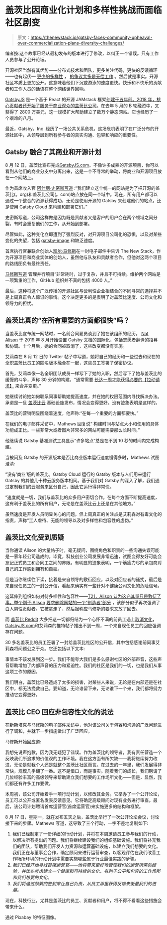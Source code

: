 # 盖茨比因商业化计划和多样性挑战而面临社区剧变

> 原文：<https://thenewstack.io/gatsby-faces-community-upheaval-over-commercialization-plans-diversity-challenges/>

编者按:这个故事已经从最初发布的版本进行了修改，以纠正一个错误。只有工作人员参与了公开论坛。

开源社区当然有其优势——分布式技术和团队，更多关注代码，更快的反馈循环——也有起伏— [更少的多样性](https://thenewstack.io/inclusion-at-scale-in-the-mozilla-and-kubernetes-open-source-communities/) ， [的争议大多是无偿工作](https://www.ashedryden.com/blog/the-ethics-of-unpaid-labor-and-the-oss-community) 。然后就是事实。开源社区本质上更加公开。这意味着他们下沉或游泳的速度更快。快乐和不快乐的贡献者和工作人员的话语在整个网络世界回响。

[GatsbyJS](https://github.com/gatsbyjs/gatsby) 是一个基于 React 的开源 JAMstack 框架[创建于五年前。2018 年，核心贡献者还开始了](https://thenewstack.io/the-sweetness-of-jamstack-javascript-apis-and-markup/)[服务于商业观众的盖茨比公司](https://github.com/gatsbyjs/gatsby)。在去年 5 月的 B 轮融资中，又获得了 2800 万美元，这一规模扩大帮助建立了数万个静态网站。它也经历了一个艰难的八月。

最近，Gatsby，Inc .经历了一场公共关系危机，这场危机表明了在广泛分布的开源社区中，从领导层到所有参与者的真实沟通、包容和响应的重要性。

## **Gatsby 融合了其商业和开源计划**

8 月 12 日，盖茨比宣布完成[GatsbyJS.com](https://GatsbyJS.com)。不像许多成熟的开源项目，你可以看到从他们的商业分支中分离出来，这是一个不寻常的举动，将商业和开源项目放在一个网站上。

作为首席收入官 [阿什丽·史密斯写道](https://www.gatsbyjs.com/blog/announcing-unified-gatsby/) :“我们建立这个统一的网站是为了把开源的盖茨比(。org)和盖茨比公司(。com)站点放在同一个域中。现在，所有用户都可以通过一个整合的资源获得成功，无论是使用开源的 Gatsby 来创建他们的站点，还是使用 Gatsby Cloud 来构建和部署它们。”

史密斯写道，公司这样做是因为既是贡献者又是客户的用户会在两个领域之间分裂，有时会重复他们的工作，从开始到部署。

尽管如此，这种变化立即遭到了强烈反对，对开源项目公司化的恐惧，以及对某些变化的失望，包括 [gatsby-image](https://twitter.com/michaelpumo/status/1296505824530042885) 和缺乏速度。

首席执行官兼联合创始人[凯尔·马修斯](https://twitter.com/kylemathews?lang=en)在一封电子邮件中告诉 The New Stack，作为开源项目和商业实体的创始人，虽然他与队友和贡献者合作，但他对这两个项目的路线图负有最终责任。

[马修斯写道](https://www.gatsbyjs.com/blog/open-letter-to-gatsby-community/) 管理并行项目“非常耗时，过于复杂，并且不可持续。维护两个网站是一项繁重的工作，GitHub 组织并不真的包括 4000 人。”

最后，这种将这个广泛传播的开源社区与营利性企业相结合的不同寻常的选择并不是上周真正令人惊讶的事情。这个决定更多的是表明了对盖茨比速度、公司文化和领导力的担忧。

## 盖茨比真的“在所有重要的方面都很快”吗？

当盖茨比宣布统一网站时，一名前合同雇员谈到了她在该组织的经历。 [Nat Alison](https://www.linkedin.com/in/tesseralis/) 于 2019 年 8 月开始设置 Gatsby 文档的国际化，包括志愿者翻译的招募和协调。十个月后，她的合同被取消了，这些改变都没有实施。

艾莉森在 8 月 12 日的 Twitter 帖子中写道，她将自己的经历和一些过去和现在的全职盖茨比员工的匿名版本融合在一起，这些员工签署了保密协议。

首先，艾莉森像一名全职团队成员一样写下了她的入职，然后写下了她与盖茨比的缓慢的斗争，声称 30 分钟的构建，“通常需要 [长达一周才能获得必要的【拉动请求】](https://twitter.com/tesseralis/status/1293649025690767361?s=20) 来合并变更。”

她继续讨论她如何联系同事帮助她提高速度，并在她的权限范围内寻找解决办法。承诺是一旦 [盖茨比云](https://www.gatsbyjs.com/cloud/) 基础设施发布，情况会变得更好。没有迹象表明是这样的。

盖茨比的营销明显围绕着速度，他声称:“在每一个重要的方面都要快。”

在我们的电子邮件采访中，Mathews 回复说“ 构建时间与站点大小和使用的具体功能成正比。一些非常大或者图片非常多的网站可能需要那么长时间。”

他继续说 Gatsby 基准测试工具显示“许多站点”总是在不到 10 秒的时间内完成构建。

当被问及 Gatsby 的开源版本是否比商业版本运行速度慢得多时，Mathews 试图澄清:

“没有‘商业’版的盖茨比。Gatsby Cloud 运行的 Gatsby 版本与人们用来运行 Gatsby 的其他几十种云服务版本相同。基于我们对 Gatsby 的深入了解，我们通过定制我们的云服务来区分自己，因此它运行得非常快。

“速度就是一切，我们与盖茨比的众多用户密切合作，在每个方面不断提高速度，这有利于盖茨比的所有用户，无论是在盖茨比云上还是在其他地方。”

虽然速度是开发人员明显关心的问题，但上周真正的关注点是艾莉森对有毒文化的指责，声称“工人虐待、无能的领导以及对多样性和包容性的虚伪。”

## **盖茨比文化受到质疑**

当你通读 Alison 的大量帖子时，毫无疑问，围绕角色和职责的一些沟通失误可能是一家年轻公司造成的。毕竟，科技创业公司发展非常迅速，试图变得友好可能会忘记正式员工和合同工之间的界限。有明显的迹象表明，一个筋疲力尽的承包商对自己的工作感到拥有和自豪。

但是当你继续往下读，接着是来自领导的敷衍回应，以及对回应者的骚扰，最后是来自现任员工的一封公开信，看起来确实有一些针对不健康公司文化的危险信号。

这延伸到组织如何对待多样性和包容性——[T21，Alison 认为这充其量只是敷衍了事。举个例子:Alison](https://twitter.com/tesseralis/status/1293665545737265152?s=20) [要求删除网站的一个“创造者”部分](https://github.com/gatsbyjs/gatsby/issues/19362) ，该部分似乎再次强调了白人男性贡献者。它被拿走了，然后据称应马修斯的要求又放了回去。

而 [盖茨比 Reddit](https://www.reddit.com/r/gatsbyjs/comments/i8qay4/gatsbyjs_toxic_work_environment/) 大多把这一切都归结为一个心怀不满的前员工遇上[取消文化](https://www.dictionary.com/e/pop-culture/cancel-culture/)，[GatsbyJS.com](https://GatsbyJS.com)和艾莉森的推特帖子推出不到一周，一个来自现任员工的回应强调存在问题。

30 多名盖茨比的员工签署了一封给盖茨比社区的公开信，其中包括感谢前同事艾莉森将问题公之于众。它还包括以下文本:

事情本不该发展到这一步。我们不能夸大我们是多么感谢社区的外部声音，这些声音帮助增加了内部声音的压力和紧迫性。我们的社区是我们的一切，也是我们从事这项工作的原因。

我们明白，盖茨比已经造成了太多的损害，对某些人来说，无论是在内部还是在社区中，都无法挽救自己。要知道，无论谁留下来，无论谁下一个来，我们都将努力推动它变得更好。

## **盖茨比 CEO 回应非包容性文化的说法**

在新斯塔克与马修斯的电子邮件采访中，他对该公司关于包容和沟通的广泛问题进行了调和，并就下一步措施做出了广泛回应。

马修斯开始回应道:

我想先说声抱歉，因为我无疑犯了错误。作为盖茨比的领导者，我有责任营造一个反映我们所追求的价值观的工作环境。我在这方面有所欠缺——我将继续努力改进，无论是就我个人还是就整个盖茨比社区而言。在过去的一年里，我们发展得非常快，规模几乎翻了一番。这不是借口，而是事实。随着我们的成长，我们聘请了几位经验丰富的高级领导来帮助建立我们想要的工作场所文化——但是，显然，我们都还有许多工作要做。

本周初，该公司开始着手一项行动计划，以修改其业务。它举办了一个公开论坛，员工可以公开或匿名发表反馈意见。它将确定高级顾问对现有业务进行审查。最后，该公司计划聘请首席运营官(首席运营官)来实施更多的结构和框架。

8 月 17 日，星期一，就在发布五天之后，盖茨比举行了一次公开论坛会议，讨论接下来的步骤。Mathews 写道，这导致了三个行动，一字不差地复制如下:

1.  我们已经制定了一份详细的行动计划，并将在本周邀请员工参与我们的行动，以解决所有提出的问题。我们将继续建设我们的组织基础设施。我们将补充我们的团队，帮助我们开发人力资源和运营基础设施，以建立我们想要的文化。我们正在与董事会合作，确定顾问来进行运营审查，以客观评估在我们改善工作场所环境的行动计划中需要实施哪些属于行业最佳实践的步骤。
2.  *我们已经开始寻找首席运营官——他将带来更好地管理我们的运营所需的经验，并优先考虑建立一个健康和可持续的文化，有利于公平和包容的工作场所和我们想要的文化。*
3.  *我们将通过频繁的签到来让自己负责，从员工那里获得反馈来衡量我们的进展。*

现在，科技行业，尤其是盖茨比的员工、贡献者和用户，将不得不看看这些措施会带来什么。

通过 Pixabay 的特征图像。

<svg xmlns:xlink="http://www.w3.org/1999/xlink" viewBox="0 0 68 31" version="1.1"><title>Group</title> <desc>Created with Sketch.</desc></svg>